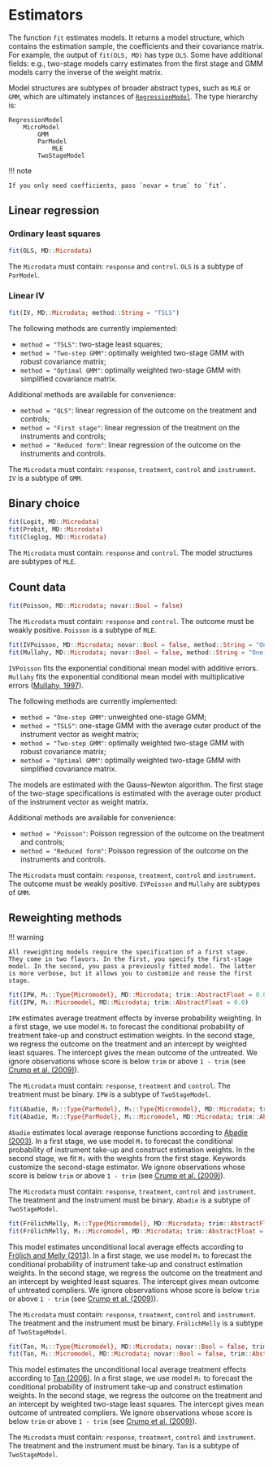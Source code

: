 # Estimators

The function `fit` estimates models. It returns a model structure, which contains the estimation sample, the coefficients and their covariance matrix. For example, the output of `fit(OLS, MD)` has type `OLS`. Some have additional fields: e.g., two-stage models carry estimates from the first stage and GMM models carry the inverse of the weight matrix.

Model structures are subtypes of broader abstract types, such as `MLE` or `GMM`, which are ultimately instances of [`RegressionModel`](http://juliastats.github.io/StatsBase.jl/stable/statmodels.html). The type hierarchy is:

```
RegressionModel
    MicroModel
        GMM
        ParModel
            MLE
        TwoStageModel
```

!!! note

    If you only need coefficients, pass `novar = true` to `fit`.

## Linear regression

### Ordinary least squares

```julia
fit(OLS, MD::Microdata)
```

The `Microdata` must contain: `response` and `control`. `OLS` is a subtype of `ParModel`.

### Linear IV

```julia
fit(IV, MD::Microdata; method::String = "TSLS")
```

The following methods are currently implemented:

- `method = "TSLS"`: two-stage least squares;
- `method = "Two-step GMM"`: optimally weighted two-stage GMM with robust covariance matrix;
- `method = "Optimal GMM"`: optimally weighted two-stage GMM with simplified covariance matrix.

Additional methods are available for convenience:

- `method = "OLS"`: linear regression of the outcome on the treatment and controls;
- `method = "First stage"`: linear regression of the treatment on the instruments and controls;
- `method = "Reduced form"`: linear regression of the outcome on the instruments and controls.

The `Microdata` must contain: `response`, `treatment`, `control` and `instrument`. `IV` is a subtype of `GMM`.

## Binary choice

```julia
fit(Logit, MD::Microdata)
fit(Probit, MD::Microdata)
fit(Cloglog, MD::Microdata)
```

The `Microdata` must contain: `response` and `control`. The model structures are subtypes of `MLE`.

## Count data

```julia
fit(Poisson, MD::Microdata; novar::Bool = false)
```

The `Microdata` must contain: `response` and `control`. The outcome must be weakly positive. `Poisson` is a subtype of `MLE`.

```julia
fit(IVPoisson, MD::Microdata; novar::Bool = false, method::String = "One-step GMM")
fit(Mullahy, MD::Microdata; novar::Bool = false, method::String = "One-step GMM")
```

`IVPoisson` fits the exponential conditional mean model with additive errors. `Mullahy` fits the exponential conditional mean model with multiplicative errors ([Mullahy, 1997](http://www.jstor.org/stable/2951410)).

The following methods are currently implemented:

- `method = "One-step GMM"`: unweighted one-stage GMM;
- `method = "TSLS"`: one-stage GMM with the average outer product of the instrument vector as weight matrix;
- `method = "Two-step GMM"`: optimally weighted two-stage GMM with robust covariance matrix;
- `method = "Optimal GMM"`: optimally weighted two-stage GMM with simplified covariance matrix.

The models are estimated with the Gauss–Newton algorithm. The first stage of the two-stage specifications is estimated with the average outer product of the instrument vector as weight matrix.

Additional methods are available for convenience:

- `method = "Poisson"`: Poisson regression of the outcome on the treatment and controls;
- `method = "Reduced form"`: Poisson regression of the outcome on the instruments and controls.

The `Microdata` must contain: `response`, `treatment`, `control` and `instrument`. The outcome must be weakly positive. `IVPoisson` and `Mullahy` are subtypes of `GMM`.

## Reweighting methods

!!! warning

    All reweighting models require the specification of a first stage. They come in two flavors. In the first, you specify the first-stage model. In the second, you pass a previously fitted model. The latter is more verbose, but it allows you to customize and reuse the first stage.

```julia
fit(IPW, M₁::Type{Micromodel}, MD::Microdata; trim::AbstractFloat = 0.0)
fit(IPW, M₁::Micromodel, MD::Microdata; trim::AbstractFloat = 0.0)
```

`IPW` estimates average treatment effects by inverse probability weighting. In a first stage, we use model `M₁` to forecast the conditional probability of treatment take-up and construct estimation weights. In the second stage, we regress the outcome on the treatment and an intercept by weighted least squares. The intercept gives the mean outcome of the untreated. We ignore observations whose score is below `trim` or above `1 - trim` (see [Crump et al. (2009)](http://jstor.org/stable/27798811)).

The `Microdata` must contain: `response`, `treatment` and `control`. The treatment must be binary. `IPW` is a subtype of `TwoStageModel`.

```julia
fit(Abadie, M₂::Type{ParModel}, M₁::Type{Micromodel}, MD::Microdata; trim::AbstractFloat = 0.0, kwargs...)
fit(Abadie, M₂::Type{ParModel}, M₁::Micromodel, MD::Microdata; trim::AbstractFloat = 0.0 kwargs...)
```

`Abadie` estimates local average response functions according to [Abadie (2003)](https://www.sciencedirect.com/science/article/pii/S0304407602002014). In a first stage, we use model `M₁` to forecast the conditional probability of instrument take-up and construct estimation weights. In the second stage, we fit `M₂` with the weights from the first stage. Keywords customize the second-stage estimator. We ignore observations whose score is below `trim` or above `1 - trim` (see [Crump et al. (2009)](http://jstor.org/stable/27798811)).

The `Microdata` must contain: `response`, `treatment`, `control` and `instrument`. The treatment and the instrument must be binary. `Abadie` is a subtype of `TwoStageModel`.

```julia
fit(FrölichMelly, M₁::Type{Micromodel}, MD::Microdata; trim::AbstractFloat = 0.0)
fit(FrölichMelly, M₁::Micromodel, MD::Microdata; trim::AbstractFloat = 0.0)
```

This model estimates unconditional local average effects according to [Frölich and Melly (2013)](http://doi.org/10.1080/07350015.2013.803869). In a first stage, we use model `M₁` to forecast the conditional probability of instrument take-up and construct estimation weights. In the second stage, we regress the outcome on the treatment and an intercept by weighted least squares. The intercept gives mean outcome of untreated compliers. We ignore observations whose score is below `trim` or above `1 - trim` (see [Crump et al. (2009)](http://jstor.org/stable/27798811)).

The `Microdata` must contain: `response`, `treatment`, `control` and `instrument`. The treatment and the instrument must be binary. `FrölichMelly` is a subtype of `TwoStageModel`.

```julia
fit(Tan, M₁::Type{Micromodel}, MD::Microdata; novar::Bool = false, trim::AbstractFloat = 0.0)
fit(Tan, M₁::Micromodel, MD::Microdata; novar::Bool = false, trim::AbstractFloat = 0.0)
```

This model estimates the unconditional local average treatment effects according to
[Tan (2006)](http://doi.org/10.1198/016214505000001366). In a first stage, we use model `M₁` to forecast the conditional probability of instrument take-up and construct estimation weights. In the second stage, we regress the outcome on the treatment and an intercept by weighted two-stage least squares. The intercept gives mean outcome of untreated compliers. We ignore observations whose score is below `trim` or above `1 - trim` (see [Crump et al. (2009)](http://jstor.org/stable/27798811)).

The `Microdata` must contain: `response`, `treatment`, `control` and `instrument`. The treatment and the instrument must be binary. `Tan` is a subtype of `TwoStageModel`.